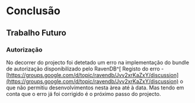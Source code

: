Conclusão
=

Trabalho Futuro
-

### Autorização 

No decorrer do projecto foi detetado um erro na implementação do bundle de autorização disponibilizado pelo RavenDB^[ Registo do erro - [https://groups.google.com/d/topic/ravendb/Jvv2xrKaZxY/discussion](https://groups.google.com/d/topic/ravendb/Jvv2xrKaZxY/discussion) o que não permitiu desenvolvimentos nesta àrea até à data. Mas tendo em conta que o erro já foi corrigido é o próximo passo do projecto.